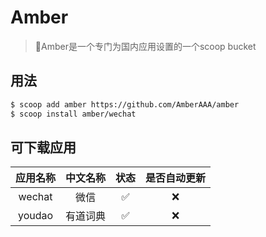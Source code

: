 # Amber
> 🎄Amber是一个专门为国内应用设置的一个scoop bucket

## 用法

```sh
$ scoop add amber https://github.com/AmberAAA/amber
$ scoop install amber/wechat
```

## 可下载应用
| 应用名称 | 中文名称 | 状态 | 是否自动更新 |
| :--: |:--: | :--:| :--:|
| wechat | 微信 |✅ | ❌ |
| youdao | 有道词典 |✅ | ❌ |
